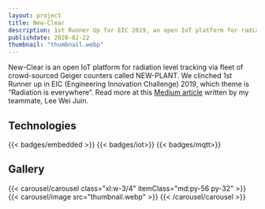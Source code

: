 ```yaml
---
layout: project
title: New-Clear
description: 1st Runner Up for EIC 2019, an open IoT platform for radiation level tracking via fleet of crowd-sourced Geiger counters.
publishdate: 2020-02-22
thumbnail: "thumbnail.webp"
---
```


New-Clear is an open IoT platform for radiation level tracking via fleet of crowd-sourced Geiger counters called NEW-PLANT. We clinched 1st Runner up in EIC (Engineering Innovation Challenge) 2019, which theme is “Radiation is everywhere”. Read more at this [Medium article](https://leeweijuin.medium.com/engineering-innovation-challenge-2019-8592eb57285f) written by my teammate, Lee Wei Juin.

## Technologies
{{< badges/embedded >}}
{{< badges/iot>}}
{{< badges/mqtt>}}

## Gallery
{{< carousel/carousel class="xl:w-3/4" itemClass="md:py-56 py-32"  >}}
    {{< carousel/image src="thumbnail.webp" >}}
{{< /carousel/carousel >}}
